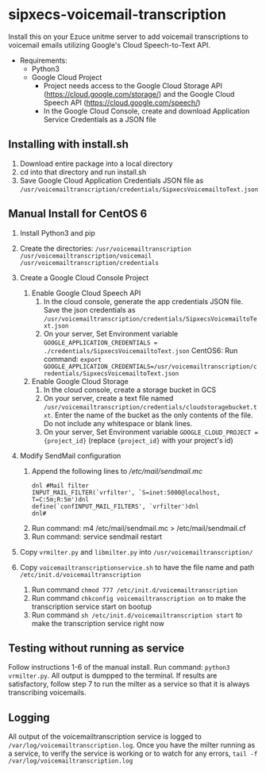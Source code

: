 # sipxecs-voicemail-transcription

Install this on your Ezuce unitme server to add voicemail transcriptions to voicemail emails utilizing Google's Cloud Speech-to-Text API.

 - Requirements:
	 - Python3
	 - Google Cloud Project
	 	 - Project needs access to the Google Cloud Storage API (https://cloud.google.com/storage/) and the Google Cloud Speech API (https://cloud.google.com/speech/)
	 	 - In the Google Cloud Console, create and download Application Service Credentials as a JSON file

## Installing with install.sh
 1. Download entire package into a local directory
 2. cd into that directory and run install.sh
 3. Save Google Cloud Application Credentials JSON file as `/usr/voicemailtranscription/credentials/SipxecsVoicemailtoText.json`

## Manual Install for CentOS 6
 1. Install Python3 and pip

 2. Create the directories:
	 `/usr/voicemailtranscription`
	 `/usr/voicemailtranscription/voicemail`
	 `/usr/voicemailtranscription/credentials`

 3. Create a Google Cloud Console Project
	 1. Enable Google Cloud Speech API
	 	 1. In the cloud console, generate the app credentials JSON file. Save the json credentials as `/usr/voicemailtranscription/credentials/SipxecsVoicemailtoText.json`
	 	 2. On your server, Set Environment variable `GOOGLE_APPLICATION_CREDENTIALS = ./credentials/SipxecsVoicemailtoText.json` CentOS6: Run command: `export GOOGLE_APPLICATION_CREDENTIALS=/usr/voicemailtranscription/credentials/SipxecsVoicemailtoText.json`
	 2. Enable Google Cloud Storage
	 	 1. In the cloud console, create a storage bucket in GCS
	 	 2. On your server, create a text file named `/usr/voicemailtranscription/credentials/cloudstoragebucket.txt`. Enter the name of the bucket as the only contents of the file. Do not include any whitespace or blank lines.
	 	 3. On your server, Set Environment variable `GOOGLE_CLOUD_PROJECT = {project_id}` (replace `{project_id}` with your project's id)

 4. Modify SendMail configuration
	 1. Append the following lines to */etc/mail/sendmail.mc*
		```
		dnl #Mail filter
		INPUT_MAIL_FILTER(`vrfilter', `S=inet:5000@localhost, T=C:5m;R:5m')dnl
		define(`confINPUT_MAIL_FILTERS', `vrfilter')dnl
		dnl#
		```
	 2. Run command: m4 /etc/mail/sendmail.mc > /etc/mail/sendmail.cf
	 3. Run command: service sendmail restart

 6. Copy `vrmilter.py` and `libmilter.py` into `/usr/voicemailtranscription/`
 7. Copy `voicemailtranscriptionservice.sh` to have the file name and path `/etc/init.d/voicemailtranscription`
 	1. Run command `chmod 777 /etc/init.d/voicemailtranscription`
	2. Run command `chkconfig voicemailtranscription on` to make the transcription service start on bootup
	3. Run command `sh /etc/init.d/voicemailtranscription start` to make the transcription service right now

## Testing without running as service
Follow instructions 1-6 of the manual install. Run command: `python3 vrmilter.py`. All output is dumpped to the terminal. If results are satisfactory, follow step 7 to run the milter as a service so that it is always transcribing voicemails.

## Logging
All output of the voicemailtranscription service is logged to `/var/log/voicemailtranscription.log`. Once you have the milter running as a service, to verify the service is working or to watch for any errors, `tail -f /var/log/voicemailtranscription.log`
